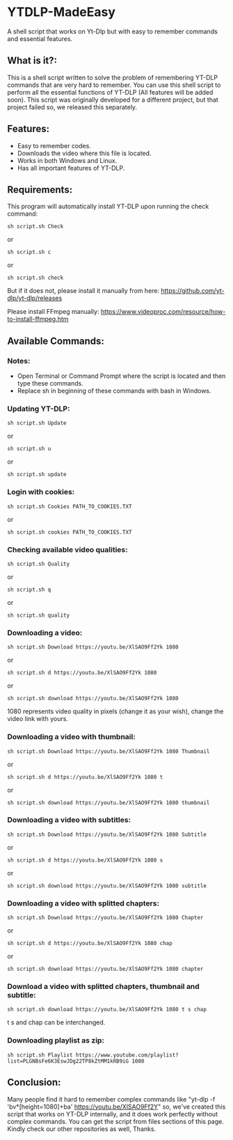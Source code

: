 # YTDLP-MadeEasy
A shell script that works on Yt-Dlp but with easy to remember commands and essential features.

## What is it?:
This is a shell script written to solve the problem of remembering YT-DLP commands that are very hard to remember. You can use this shell script to perform all the essential functions of YT-DLP (All features will be added soon). This script was originally developed for a different project, but that project failed so, we released this separately.

## Features:
* Easy to remember codes.
* Downloads the video where this file is located.
* Works in both Windows and Linux.
* Has all important features of YT-DLP.

## Requirements:
This program will automatically install YT-DLP upon running the check command:
````
sh script.sh Check
````
or
````
sh script.sh c
````
or
````
sh script.sh check
````

But if it does not, please install it manually from here: https://github.com/yt-dlp/yt-dlp/releases

Please install FFmpeg manually: https://www.videoproc.com/resource/how-to-install-ffmpeg.htm

## Available Commands:
### Notes:
* Open Terminal or Command Prompt where the script is located and then type these commands.
* Replace sh in beginning of these commands with bash in Windows.
### Updating YT-DLP:
````
sh script.sh Update
````
or
````
sh script.sh u
````
or
````
sh script.sh update
````
### Login with cookies:
````
sh script.sh Cookies PATH_TO_COOKIES.TXT
````
or
````
sh script.sh cookies PATH_TO_COOKIES.TXT
````
### Checking available video qualities:
````
sh script.sh Quality
````
or
````
sh script.sh q
````
or
````
sh script.sh quality
````
### Downloading a video:
````
sh script.sh Download https://youtu.be/XlSAO9Ff2Yk 1080
````
or
````
sh script.sh d https://youtu.be/XlSAO9Ff2Yk 1080
````
or
````
sh script.sh download https://youtu.be/XlSAO9Ff2Yk 1080
````
1080 represents video quality in pixels (change it as your wish), change the video link with yours.
### Downloading a video with thumbnail:
````
sh script.sh Download https://youtu.be/XlSAO9Ff2Yk 1080 Thumbnail
````
or
````
sh script.sh d https://youtu.be/XlSAO9Ff2Yk 1080 t
````
or
````
sh script.sh download https://youtu.be/XlSAO9Ff2Yk 1080 thumbnail
````
### Downloading a video with subtitles:
````
sh script.sh Download https://youtu.be/XlSAO9Ff2Yk 1080 Subtitle
````
or
````
sh script.sh d https://youtu.be/XlSAO9Ff2Yk 1080 s
````
or
````
sh script.sh download https://youtu.be/XlSAO9Ff2Yk 1080 subtitle
````
### Downloading a video with splitted chapters:
````
sh script.sh Download https://youtu.be/XlSAO9Ff2Yk 1080 Chapter
````
or
````
sh script.sh d https://youtu.be/XlSAO9Ff2Yk 1080 chap
````
or
````
sh script.sh download https://youtu.be/XlSAO9Ff2Yk 1080 chapter
````
### Download a video with splitted chapters, thumbnail and subtitle:
````
sh script.sh download https://youtu.be/XlSAO9Ff2Yk 1080 t s chap
````
t s and chap can be interchanged.
### Downloading playlist as zip:
````
sh script.sh Playlist https://www.youtube.com/playlist?list=PLGNBsFe6K3EswJDg22TP8kZtMM1kRB9iG 1080
````

## Conclusion:
Many people find it hard to remember complex commands like "yt-dlp -f 'bv*[height=1080]+ba' https://youtu.be/XlSAO9Ff2Y" so, we've created this script that works on YT-DLP internally, and it does work perfectly without complex commands.
You can get the script from files sections of this page.
Kindly check our other repositories as well, Thanks.
